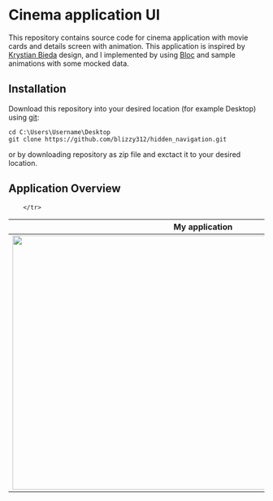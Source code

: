 # Cinema application UI
This repository contains source code for cinema application with movie cards and details screen with animation. This application is inspired by [Krystian Bieda](https://dribbble.com/shots/5309805-Cinema-App) design, and I implemented by using [Bloc]() and sample animations with some mocked data.


## Installation
Download this repository into your desired location (for example Desktop) using [git](https://git-scm.com/):
```
cd C:\Users\Username\Desktop
git clone https://github.com/blizzy312/hidden_navigation.git
```
or by downloading repository as zip file and exctact it to your desired location.

## Application Overview
<table >
  <thead>
        <tr>
            <th>My application</th>
            
        </tr>
  </thead>
  <tbody>
        <tr>
          <td align="center"><img src="/cinema_app_ui.gif"  width="750" height="500"/></td>
        </tr>
  </tbody>
  
</table>
